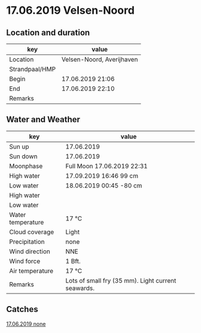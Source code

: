 # 17.06.2019 Velsen-Noord

## Location and duration

key | value |
----|-------|
Location | Velsen-Noord, Averijhaven |
Strandpaal/HMP | |
Begin | 17.06.2019  21:06 |
End | 17.06.2019  22:10 |
Remarks | |

## Water and Weather

key | value |
----|-------|
Sun up | 17.06.2019   |
Sun down | 17.06.2019   |
Moonphase | Full Moon 17.06.2019 22:31 |
High water | 17.09.2019  16:46 99 cm |
Low water | 18.06.2019 00:45 -80 cm|
High water | |
Low water | |
Water temperature | 17 °C |
Cloud coverage | Light |
Precipitation | none |
Wind direction | NNE |
Wind force | 1 Bft. |
Air temperature | 17 °C |
Remarks | Lots of small fry (35 mm). Light current seawards. |

## Catches

[17.06.2019 none](catches/template_none.md)
